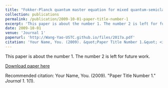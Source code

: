 ```yaml
---
title: "Fokker-Planck quantum master equation for mixed quantum-semiclassical dynamics"
collection: publications
permalink: /publication/2009-10-01-paper-title-number-1
excerpt: 'This paper is about the number 1. The number 2 is left for future work.'
date: 2009-10-01
venue: 'Journal 1'
paperurl: 'http://Wang-Yao-USTC.github.io/files/2017a.pdf'
citation: 'Your Name, You. (2009). &quot;Paper Title Number 1.&quot; <i>Journal 1</i>. 1(1).'
---
```

This paper is about the number 1. The number 2 is left for future work.

[Download paper here](http://Wang-Yao-USTC.github.io/files/2017a.pdf)

Recommended citation: Your Name, You. (2009). "Paper Title Number 1." <i>Journal 1</i>. 1(1).
